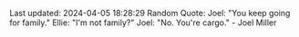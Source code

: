 Last updated: 2024-04-05 18:28:29
Random Quote: Joel: "You keep going for family."
Ellie: "I'm not family?"
Joel: "No. You're cargo." - Joel Miller